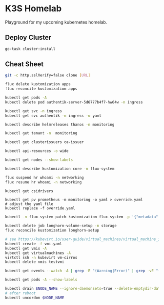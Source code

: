 # K3S Homelab

Playground for my upcoming kubernetes homelab.

## Deploy Cluster

```bash
go-task cluster:install
```

## Cheat Sheet

```bash
git -c http.sslVerify=false clone [URL]
```

```bash
flux delete kustomization apps
flux reconcile kustomization apps
```

```bash
kubectl get pods -A
kubectl delete pod authentik-server-5d6777b4f7-hw64w -n ingress
```

```bash
kubectl get svc -n ingress
kubectl get svc authentik -n ingress -o yaml
```

```bash
kubectl describe helmreleases thanos -n monitoring
```

```bash
kubectl get tenant -n  monitoring
```

```bash
kubectl get clusterissuers ca-issuer
```

```bash
kubectl api-resources -o wide
```

```bash
kubectl get nodes --show-labels
```

```bash
kubectl describe kustomization core -n flux-system
```

```bash
flux suspend hr whoami -n networking
flux resume hr whoami -n networking
```

```bash
kubectl get csidrivers
```

```
kubectl get pv prometheus -n monitoring -o yaml > override.yaml
# adjust the yaml file
kubectl replace -f override.yaml
```

```bash
kubectl -n flux-system patch kustomization flux-system -p '{"metadata":{"finalizers":null}}'
```

```bash
kubectl delete job longhorn-volume-setup -n storage
flux reconcile kustomization longhorn-setup
```

```bash
# see https://kubevirt.io/user-guide/virtual_machines/virtual_machine_instances/
kubectl create -f vmi.yaml
kubectl get vmis -A
kubectl get virtualmachines -A
virtctl ssh -n kubevirt vm-cirros
kubectl delete vmis testvmi
```

```bash
kubectl get events --watch -A | grep -E "(Warning|Error)" | grep -vE "(Readiness|MountVolume)"
```

```bash
kubectl get pods -A --show-labels
```

```bash
kubectl drain $NODE_NAME --ignore-daemonsets=true --delete-emptydir-data=true --disable-eviction=true --grace-period=60 --pod-selector=app.kubernetes.io/instance!=longhorn,app.kubernetes.io/instance!=kyverno --timeout=300s
# after reboot
kubectl uncordon $NODE_NAME
```
